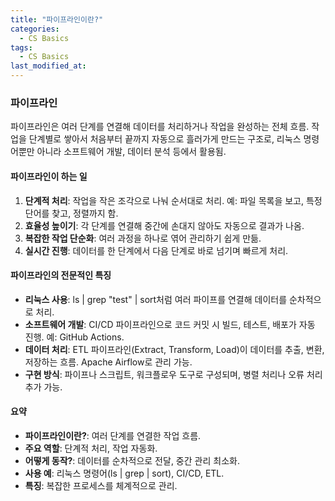 ```yaml
---
title: "파이프라인이란?"
categories:
  - CS Basics
tags:
  - CS Basics
last_modified_at: 
---
```


### 파이프라인

파이프라인은 여러 단계를 연결해 데이터를 처리하거나 작업을 완성하는 전체 흐름. 작업을 단계별로 쌓아서 처음부터 끝까지 자동으로 흘러가게 만드는 구조로, 리눅스 명령어뿐만 아니라 소프트웨어 개발, 데이터 분석 등에서 활용됨.

#### 파이프라인이 하는 일
1. **단계적 처리**: 작업을 작은 조각으로 나눠 순서대로 처리. 예: 파일 목록을 보고, 특정 단어를 찾고, 정렬까지 함.
2. **효율성 높이기**: 각 단계를 연결해 중간에 손대지 않아도 자동으로 결과가 나옴.
3. **복잡한 작업 단순화**: 여러 과정을 하나로 엮어 관리하기 쉽게 만듦.
4. **실시간 진행**: 데이터를 한 단계에서 다음 단계로 바로 넘기며 빠르게 처리.

#### 파이프라인의 전문적인 특징
- **리눅스 사용**: ls | grep "test" | sort처럼 여러 파이프를 연결해 데이터를 순차적으로 처리.
- **소프트웨어 개발**: CI/CD 파이프라인으로 코드 커밋 시 빌드, 테스트, 배포가 자동 진행. 예: GitHub Actions.
- **데이터 처리**: ETL 파이프라인(Extract, Transform, Load)이 데이터를 추출, 변환, 저장하는 흐름. Apache Airflow로 관리 가능.
- **구현 방식**: 파이프나 스크립트, 워크플로우 도구로 구성되며, 병렬 처리나 오류 처리 추가 가능.

#### 요약
- **파이프라인이란?**: 여러 단계를 연결한 작업 흐름.
- **주요 역할**: 단계적 처리, 작업 자동화.
- **어떻게 동작?**: 데이터를 순차적으로 전달, 중간 관리 최소화.
- **사용 예**: 리눅스 명령어(ls | grep | sort), CI/CD, ETL.
- **특징**: 복잡한 프로세스를 체계적으로 관리.